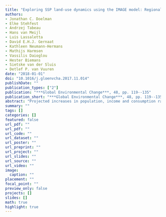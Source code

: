 ```yaml
---
title: "Exploring SSP land-use dynamics using the IMAGE model: Regional and gridded scenarios of land-use change and land-based climate change mitigation"
authors: 
- Jonathan C. Doelman
- Elke Stehfest
- Andrzej Tabeau
- Hans van Meijl
- Luis Lassaletta
- David E.H.J. Gernaat
- Kathleen Neumann-Hermans
- Mathijs Harmsen
- Vassilis Daioglou
- Hester Biemans
- Sietske van der Sluis
- Detlef P. van Vuuren
date: "2018-01-01"
doi: "10.1016/j.gloenvcha.2017.11.014"
publishDate: ""
publication_types: ["2"]
publication: "***Global Environmental Change***, 48, pp. 119--135"
publication_short: "***Global Environmental Change***, 48, pp. 119--135"
abstract: "Projected increases in population, income and consumption rates are expected to lead to rising pressure on the land system. Ambitions to limit global warming to 2 C or even 1.5 C could also lead to additional pressures from land-based mitigation measures such as bioenergy production and afforestation. To investigate these dynamics, this paper describes five elaborations of the Shared Socio-economic Pathways (SSP) using the IMAGE 3.0 integrated assessment model framework to produce regional and gridded scenarios up to the year 2100. Additionally, land-based climate change mitigation is modelled aiming for long-term mitigation targets including 1.5 C. Results show diverging global trends in agricultural land in the baseline scenarios ranging from an expansion of nearly 826 Mha in SSP3 to a decrease of more than 305 Mha in SSP1 for the period 20102050. Key drivers are population growth, changes in food consumption, and agricultural efficiency. The largest changes take place in Sub-Saharan Africa in SSP3 and SSP4, predominantly due to high population growth. With low increases in agricultural efficiency this leads to expansion of agricultural land and reduced food security. Land use also plays a crucial role in ambitious mitigation scenarios. First, agricultural emissions could form a substantial component of emissions that cannot be fully mitigated. Second, bioenergy and reforestation are crucial to create net negative emissions reducing emissions in SSP2 in 2050 by 8.7 Gt CO2/yr and 1.9 Gt CO2/yr, respectively (1.5 C scenario compared to baseline). This is achieved by expansion of bioenergy area (516 Mha in 2050) and reforestation. Expansion of agriculture for food production is reduced due to REDD policy (290 Mha in 2050) affecting food security especially in Sub-Saharan Africa indicating an important trade-off of land-based mitigation. This set of SSP land-use scenarios provides a comprehensive quantification of interacting trends in the land system, both socio-economic and biophysical. By providing high resolution data, the scenario output can improve interactions between climate research and impact studies."
summary: ""
tags: []
categories: []
featured: false
url_pdf: ""
url_pdf: ""
url_code: ""
url_dataset: ""
url_poster: ""
url_preprint: ""
url_project: ""
url_slides: ""
url_source: ""
url_video: ""
image: 
  caption: ""
placement: ""
focal_point: ""
preview_only: false
projects: []
slides: []
math: true
highlight: true
---
```

